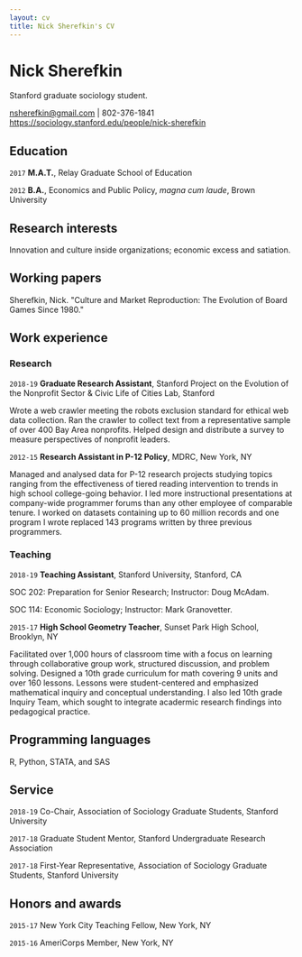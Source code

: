 ```yaml
---
layout: cv
title: Nick Sherefkin's CV
---
```

# Nick Sherefkin
Stanford graduate sociology student.

<div id="webaddress">
<a href="nsherefkin@gmail.com">nsherefkin@gmail.com</a> | 802-376-1841
</div>
<div id="webaddress">
<a href="https://sociology.stanford.edu/people/nick-sherefkin">https://sociology.stanford.edu/people/nick-sherefkin</a>
</div>

## Education

`2017`
__M.A.T.__, Relay Graduate School of Education

`2012`
__B.A.__, Economics and Public Policy, *magna cum laude*, Brown University 


## Research interests

Innovation and culture inside organizations; economic excess and satiation.


## Working papers <!--- Publications and working papers --->

Sherefkin, Nick. "Culture and Market Reproduction: The Evolution of Board Games Since 1980."


## Work experience

### Research
`2018-19`
__Graduate Research Assistant__, Stanford Project on the Evolution of the Nonprofit Sector & Civic Life of Cities Lab, Stanford 

Wrote a web crawler meeting the robots exclusion standard for ethical web data collection. Ran the crawler to collect text from a representative sample of over 400 Bay Area nonprofits. Helped design and distribute a survey to measure perspectives of nonprofit leaders. 

`2012-15`
__Research Assistant in P-12 Policy__, MDRC, New York, NY

Managed and analysed data for P-12 research projects studying topics ranging from the effectiveness of tiered reading intervention to trends in high school college-going behavior. I led more instructional presentations at company-wide programmer forums than any other employee of comparable tenure. I worked on datasets containing up to 60 million records and one program I wrote replaced 143 programs written by three previous programmers.


### Teaching
`2018-19`
__Teaching Assistant__, Stanford University, Stanford, CA

SOC 202: Preparation for Senior Research; Instructor: Doug McAdam.

SOC 114: Economic Sociology; Instructor: Mark Granovetter.

`2015-17`
__High School Geometry Teacher__, Sunset Park High School, Brooklyn, NY

Facilitated over 1,000 hours of classroom time with a focus on learning through collaborative group work, structured discussion, and problem solving. Designed a 10th grade curriculum for math covering 9 units and over 160 lessons. Lessons were student-centered and emphasized mathematical inquiry and conceptual understanding. I also led 10th grade Inquiry Team, which sought to integrate acadermic research findings into pedagogical practice.


## Programming languages

R, Python, STATA, and SAS


## Service

`2018-19`
Co-Chair, Association of Sociology Graduate Students, Stanford University

`2017-18` 
Graduate Student Mentor, Stanford Undergraduate Research Association

`2017-18` 
First-Year Representative, Association of Sociology Graduate Students, Stanford University


## Honors and awards

`2015-17`
New York City Teaching Fellow, New York, NY

`2015-16`
AmeriCorps Member, New York, NY

<!-- ### Footer Last updated: March 2019 -->


